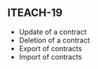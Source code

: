 ## ITEACH-19

* Update of a contract
* Deletion of a contract
* Export of contracts
* Import of contracts
